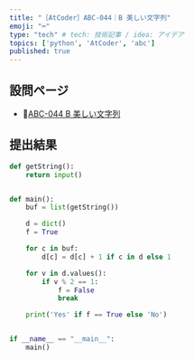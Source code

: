 ```yaml
---
title: "［AtCoder］ABC-044｜B 美しい文字列"
emoji: "⌨️"
type: "tech" # tech: 技術記事 / idea: アイデア
topics: ['python', 'AtCoder', 'abc']
published: true
---
```


## 設問ページ

- 🔗[ABC-044 B 美しい文字列](https://atcoder.jp/contests/abc044/tasks/abc044_b)

## 提出結果

```python
def getString():
    return input()


def main():
    buf = list(getString())

    d = dict()
    f = True

    for c in buf:
        d[c] = d[c] + 1 if c in d else 1

    for v in d.values():
        if v % 2 == 1:
            f = False
            break

    print('Yes' if f == True else 'No')


if __name__ == "__main__":
    main()
```
